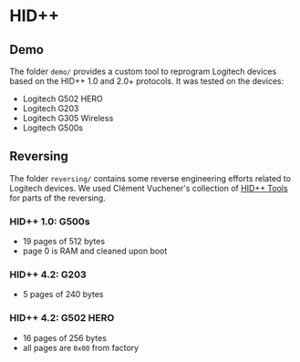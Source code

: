 # HID++

## Demo

The folder `demo/` provides a custom tool to reprogram Logitech devices based on the HID++ 1.0 and 2.0+ protocols.
It was tested on the devices:
- Logitech G502 HERO
- Logitech G203
- Logitech G305 Wireless
- Logitech G500s

## Reversing

The folder `reversing/` contains some reverse engineering efforts related to Logitech devices.
We used Clément Vuchener's collection of [HID++ Tools](https://github.com/cvuchener/hidpp) for parts of the reversing.

### HID++ 1.0: G500s

- 19 pages of 512 bytes
- page 0 is RAM and cleaned upon boot

### HID++ 4.2: G203

- 5 pages of 240 bytes

### HID++ 4.2: G502 HERO

- 16 pages of 256 bytes
- all pages are `0x00` from factory
